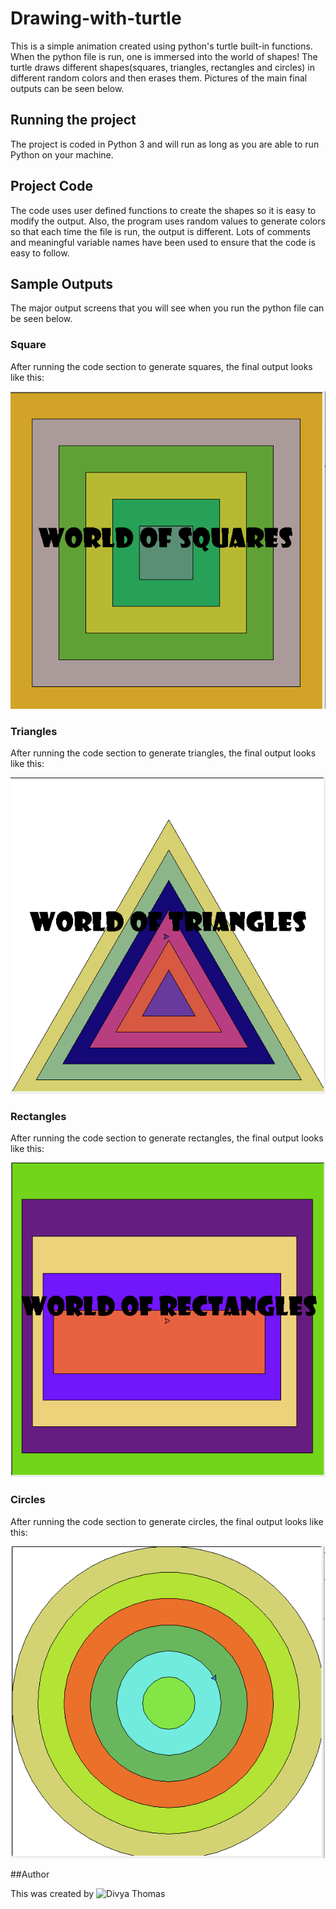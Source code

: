 # Drawing-with-turtle

This is a simple animation created using python's turtle built-in functions. When the python file is run, one is immersed into the world of shapes! The turtle draws different shapes(squares, triangles, rectangles and circles) in different random colors and then erases them. Pictures of the main final outputs can be seen below.

## Running the project

The project is coded in Python 3 and will run as long as you are able to run Python on your machine.

## Project Code
The code uses user defined functions to create the shapes so it is easy to modify the output. Also, the program uses random values to generate colors so that each time the file is run, the output is different. Lots of comments and meaningful variable names have been used to ensure that the code is easy to follow. 

## Sample Outputs

The major output screens that you will see when you run the python file can be seen below.

### Square

After running the code section to generate squares, the final output looks like this:

![Square output](./worldofshapes2.PNG)


### Triangles

After running the code section to generate triangles, the final output looks like this:

![Triangles output](./worldofshapes1.PNG)


### Rectangles

After running the code section to generate rectangles, the final output looks like this:

![Rectangles output](./worldofshapes4.PNG)


### Circles

After running the code section to generate circles, the final output looks like this:

![Circles output](./worldofshapes3.PNG)


##Author

This was created by ![Divya Thomas](https://www.linkedin.com/in/divya-thomas-sfu/)
